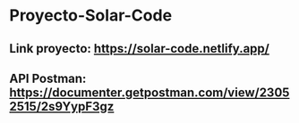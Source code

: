 # Proyecto-Solar-Code

## Link proyecto: https://solar-code.netlify.app/

## API Postman: https://documenter.getpostman.com/view/23052515/2s9YypF3gz
